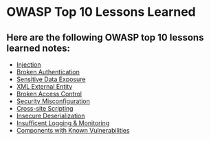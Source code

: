 <h1>OWASP Top 10 Lessons Learned</h1>

<h2>Here are the following OWASP top 10 lessons learned notes:</h2>

- [Injection](https://github.com/angieintech/Tiny-Projects/tree/main/OWASP%20Top%2010%20Lessons%20Learned/Injection)
- [Broken Authentication](https://github.com/angieintech/Tiny-Projects/blob/main/OWASP%20Top%2010%20Lessons%20Learned/Broken%20Authentication.md)
- [Sensitive Data Exposure](https://github.com/angieintech/Tiny-Projects/tree/main/OWASP%20Top%2010%20Lessons%20Learned/Sensitive%20Data%20Exposure)
- [XML External Entity](https://github.com/angieintech/Tiny-Projects/tree/main/OWASP%20Top%2010%20Lessons%20Learned/XML%20External%20Entity)
- [Broken Access Control](https://github.com/angieintech/Tiny-Projects/tree/main/OWASP%20Top%2010%20Lessons%20Learned/Broken%20Access%20Control)
- [Security Misconfiguration](https://github.com/angieintech/Tiny-Projects/tree/main/OWASP%20Top%2010%20Lessons%20Learned/Security%20Misconfiguration)
- [Cross-site Scripting](https://github.com/angieintech/Tiny-Projects/tree/main/OWASP%20Top%2010%20Lessons%20Learned/Cross-site%20Scripting)
- [Insecure Deserialization](https://github.com/angieintech/Tiny-Projects/tree/main/OWASP%20Top%2010%20Lessons%20Learned/Insecure%20Deserialization)       
- [Insufficent Logging & Monitoring](https://github.com/angieintech/Tiny-Projects/tree/main/OWASP%20Top%2010%20Lessons%20Learned/Insufficent%20Logging%20%26%20Monitoring)
- [Components with Known Vulnerabilities](https://github.com/angieintech/Tiny-Projects/tree/main/OWASP%20Top%2010%20Lessons%20Learned/Components%20with%20Known%20Vulnerabilities)
